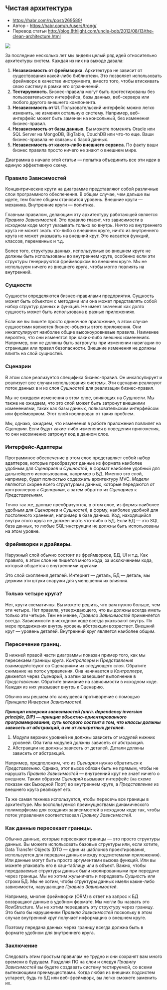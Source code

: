 ## Чистая архитектура

* https://habr.com/ru/post/269589/
* Автор - https://habr.com/ru/users/trong/
* Перевод статьи http://blog.8thlight.com/uncle-bob/2012/08/13/the-clean-architecture.html


<img src="https://habrastorage.org/r/w1560/files/23a/0de/4d9/23a0de4d93d747c89f1e216077c2d604.jpg">

За последние несколько лет мы видели целый ряд идей относительно архитектуры систем. Каждая из них на выходе давала:

1. **Независимость от фреймворка**. Архитектура не зависит от существования какой-либо библиотеки. Это позволяет использовать фреймворк в качестве инструмента, вместо того, чтобы втискивать свою систему в рамки его ограничений.
2. **Тестируемость**. Бизнес-правила могут быть протестированы без пользовательского интерфейса, базы данных, веб-сервера или любого другого внешнего компонента.
3. **Независимоcть от UI**. Пользовательский интерфейс можно легко изменить, не изменяя остальную систему. Например, веб-интерфейс может быть заменен на консольный, без изменения бизнес-правил.
4. **Независимоcть от базы данных**. Вы можете поменять Oracle или SQL Server на MongoDB, BigTable, CouchDB или что-то еще. Ваши бизнес-правила не связаны с базой данных.
5. **Независимость от какого-либо внешнего сервиса**. По факту ваши бизнес правила просто ничего не знают о внешнем мире.

Диаграмма в начале этой статьи — попытка объединить все эти идеи в единую эффективную схему.


### Правило Зависимостей

Концентрические круги на диаграмме представляют собой различные слои программного обеспечения. В общем случае, чем дальше вы идете, тем более общим становится уровень. Внешние круги — механика. Внутренние круги — политика.

Главным правилом, делающим эту архитектуру работающей является *Правило Зависимостей*. Это правило гласит, что зависимости в исходном коде могут указывать только во внутрь. Ничто из внутреннего круга не может знать что-либо о внешнем круге, ничто из внутреннего круга не может указывать на внешний круг. Это касается функций, классов, переменных и т.д.

Более того, структуры данных, используемых во внешнем круге не должны быть использованы во внутреннем круге, особенно если эти структуры генерируются фреймворком во внешнем круге. Мы не используем ничего из внешнего круга, чтобы могло повлиять на внутренний.


### Сущности

Сущности определяются бизнес-правилами предприятия. Сущность может быть объектом с методами или она может представлять собой набор структур данных и функций. Не имеет значения как долго сущность может быть использована в разных приложениях.

Если же вы пишете просто одиночное приложение, в этом случае сущностями являются бизнес-объекты этого приложения. Они инкапсулируют наиболее общие высокоуровневые правила. Наименее вероятно, что они изменятся при каких-либо внешних изменениях. Например, они не должны быть затронуты при изменении навигации по страницам или правил безопасности. Внешние изменения не должны влиять на слой сущностей.


### Сценарии

В этом слое реализуется специфика бизнес-правил. Он инкапсулирует и реализует все случаи использования системы. Эти сценарии реализуют поток данных в и из слоя *Cущностей* для реализации бизнес-правил.

Мы не ожидаем изменения в этом слое, влияющих на *Cущности*. Мы также не ожидаем, что это слой может быть затронут внешними изменениями, таких как базы данных, пользовательским интерфейсом или фреймворком. Этот слой изолирован от таких проблем.

Мы, однако, ожидаем, что изменения в работе приложения повлияет на *Cценарии*. Если будут какие-либо изменения в поведении приложения, то они несомненно затронут код в данном слое.


### Интерфейс-Адаптеры

Программное обеспечение в этом слое представляет собой набор адаптеров, которые преобразуют данные из формата наиболее удобным для *Сценариев* и *Сущностей*, в формат наиболее удобный для дальнейшего использования, например в БД. Именно это слой, например, будет полностью содержать архитектуру MVC. *Модели* являются скорее всего структурами данных, которые передаются от контроллеров к *Сценариям*, а затем обратно из *Сценариев* к *Представлениям*.

Точно так же, данные преобразуются, в этом слое, из формы наиболее удобным для *Сценариев* и *Сущностей*, в форму, наиболее удобной для постоянного хранения, например в базе данных. Код, находящийся внутри этого круга не должен знать что-либо о БД. Если БД — это SQL база данных, то любые SQL-инструкции не должны быть использованы на этом уровне.


### Фреймворки и драйверы.

Наружный слой обычно состоит из фреймворков, БД, UI и т.д. Как правило, в этом слое не пишется много кода, за исключением кода, который общается с внутренними кругами.

Это слой скопления деталей. Интернет — деталь, БД — деталь, мы держим эти штуки снаружи для уменьшения их влияния.


### Только четыре круга?

Нет, круги схематичны. Вы можете решить, что вам нужно больше, чем эти четыре. Нет правила, утверждающего, что вы должны всегда иметь только эти четыре. Тем не менее, *Правило Зависимостей* применяется всегда. Зависимости в исходном коде всегда указывают внутрь. По мере продвижения внутрь уровень абстракции возрастает. Внешний круг — уровень деталей. Внутренний круг является наиболее общим.


### Пересечение границ.

В нижней правой части диаграммы показан пример того, как мы пересекаем границы круга. *Контроллеры* и *Представления* взаимодействуют со Сценариями из следующего слоя. Обратите снимание на поток управления. Она начинается в *Контроллере*, движется через *Сценарий*, а затем завершает выполнение в *Представлении*. Обратите внимание на зависимости в исходном коде. Каждая из них указывает внутрь к Сценарию.

Обычно мы решаем это кажущееся противоречие с помощью *Принципа Инверсии Зависимостей*.

***Принцип инверсии зависимостей (англ. dependency inversion principle, DIP) — принцип объектно-ориентированного программирования, суть которого состоит в том, что классы должны зависеть от абстракций, а не от конкретных деталей.***

1. Модули верхних уровней не должны зависеть от модулей нижних уровней. Оба типа модулей должны зависеть от абстракций.
2. Абстракции не должны зависеть от деталей. Детали должны зависеть от абстракций.

Например, предположим, что из *Сценария* нужно обратиться к *Представлению*. Однако, этот вызов обязан быть не прямым, чтобы не нарушать *Правило Зависимостей* — внутренний круг не знает ничего о внешнем. Таким образом *Сценарий* вызывает интерфейс (на схеме показан как Выходной Порт) во внутреннем круге, а *Представление* из внешнего круга реализует его.

Та же самая техника используется, чтобы пересечь все границы в архитектуре. Мы воспользуемся преимуществами динамического полиморфизма для создания зависимостей в исходном коде так, чтобы поток управления соответствовал *Правилу Зависимостей*.


### Как данные пересекает границы.

Обычно данные, которые пересекают границы — это просто структуры данных. Вы можете использовать базовые структуры или, если хотите, Data Transfer Objects (DTO — один из шаблонов проектирования, используется для передачи данных между подсистемами приложения). Или данные могут быть просто аргументами вызова функций. Или вы можете упаковать его в хэш-таблицу или в объект. Важно, чтобы передаваемые структуры данных были изолированными при передаче через границы. Мы не хотим жульничать и передавать *Сущность* или строки БД. Мы не хотим, чтобы структуры данных имели какие-либо зависимости, нарушающие *Правило Зависимостей*.

Например, многие фреймворки (ORM) в ответ на запрос к БД возвращают данные в удобном формате. Мы могли бы назвать это RowStructure. Мы не хотим передавать эту структуру через границу. Это было бы нарушением *Правила Зависимостей* поскольку в этом случае внутренний круг получает информацию о внешнем круге.

Поэтому передача данных через границу всегда должна быть в формате удобном для внутреннего круга.


### Заключение

Следовать этим простым правилам не трудно и они сохранят вам много времени в будущем. Разделяя ПО на слои и следуя *Правилу Зависимостей* вы будете создавать систему тестируемой, со всеми вытекающими преимуществами. Когда любая из внешних подсистем устареет, будь то БД или веб-фреймворк, вы легко сможете заменить их.